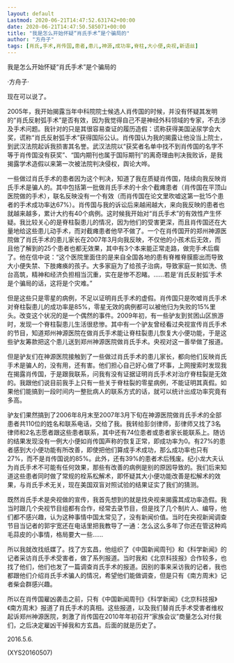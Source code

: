 ```yaml
---
layout: default
Lastmod: 2020-06-21T14:47:52.631742+00:00
date: 2020-06-21T14:47:50.585071+00:00
title: "我是怎么开始怀疑“肖氏手术”是个骗局的"
author: "方舟子"
tags: [肖氏,手术,肖传国,患者,患儿,神源,成功率,脊柱,大小便,央视,新语丝]
---
```


我是怎么开始怀疑“肖氏手术”是个骗局的

·方舟子·

现在可以说了。

2005年，我开始揭露当年中科院院士候选人肖传国的时候，并没有怀疑其发明的“肖氏反射弧手术”是否有效，因为我觉得自己不是神经外科领域的专家，不去涉及手术问题。我针对的只是其很容易查证的履历造假：谎称获得美国泌尿学会大奖，谎称“肖氏反射弧手术”获得国际公认。肖传国认为我的揭露让他没当上院士，到武汉法院起诉我损害其名誉。武汉法院以“获奖者名单中找不到肖传国的名字不等于肖传国没有获奖”、“国内期刊也属于国际期刊”的离奇理由判决我败诉，是我揭露学术造假以来第一次被法院判决侵权，舆论大哗。

一些做过肖氏手术的患者因为这个判决，知道了我在质疑肖传国，陆续向我反映肖氏手术是骗人的。其中包括第一批做肖氏手术的十余个截瘫患者（肖传国在平顶山医院做的手术），联名反映没有一个有效（而肖传国在论文里吹嘘这第一批15个患者的手术成功率达67%）。肖传国与我的诉讼后来越闹越大，来向我反映的患者也就越来越多，累计大约有40个病例。这时候我开始对“肖氏手术”的有效性产生怀疑。我比较关心的是脊柱裂患儿的情况，因为他们的受害更深，而且肖传国还在大量地给这些患儿动手术，而对截瘫患者他早不做了。一个在肖传国开的郑州神源医院做了肖氏手术的患儿家长在2007年3月向我反映，不仅他的小孩术后无效，而且他了解到的25个患者也都无效果，其中有3个本来能正常走路，做完手术后瘸了。他在信中说：“这个医院里面住的是来自全国各地的患有脊椎脊膜膨出而导致大小便失禁、下肢瘫痪的孩子。大多家庭为了给孩子治病，导致家庭一贫如洗、债台高筑，精神和经济负担相当沉重，实在是惨不忍睹。……若是‘肖氏反射弧’手术是个骗局的话，这将是个灾难。”

但是这些只是零星的病例，不足以证明肖氏手术的虚假。肖传国只是吹嘘肖氏手术对脊柱裂患儿的成功率是85%，零星无效的病例都可以被他归为失败的15%里头。改变这个状况的是一个偶然的事件。2009年初，有一些驴友到贫困山区旅游时，发现一个脊柱裂患儿生活很悲惨。其中有一个驴友曾经看过央视宣传肖氏手术的节目，知道郑州神源医院在做肖氏手术能让脊柱裂患儿恢复大小便功能，于是这些驴友筹款把这个患儿送到郑州神源医院做肖氏手术。央视对这一善举做了报道。

但是驴友们在神源医院接触到了一些做过肖氏手术的患儿家长，都向他们反映肖氏手术是骗人的，没有用，还有害。他们担心自己好心做了坏事，上网搜索时发现我在揭露肖传国，于是跟我联系，问我有没有证据证明肖氏手术对治疗脊柱裂是无效的。我跟他们说目前我手上只有一些关于脊柱裂的零星病例，不能证明其真假。如果他们能搞到一段时间内一整批病人的联系方式的话，就可以统计出成功率究竟有多高。

驴友们果然搞到了2006年8月末至2007年3月下旬在神源医院做肖氏手术的全部患者共110位的姓名和联系电话，交给了我。我转给彭剑律师，彭律师又找了3名律师和2名志愿者跟这些患者联系，其中还有74位患者或患者家长能联系上。随访的结果发现没有一例大小便如肖传国声称的恢复正常，即成功率为0。有27%的患者感到大小便功能有所改善，即使把他们算成手术成功，那么成功率也只有27%，而不是肖传国说的85%。此外，还有39%的患者术后残废。纪小龙大夫认为肖氏手术不可能有任何效果，那些有改善的病例是别的原因导致的。我们后来知道这些患者同时做了常规的栓系松解术，即怀疑其大小便功能改善是松解术的效果，与肖氏手术无关，现在美国双盲对照试验的结果证实了我们的猜测。

既然肖氏手术是央视做的宣传，我首先想到的就是找央视来揭露其成功率造假。我当时跟几个央视节目组都有合作，经常去录节目，但是找了几个制片人、编导，他们都不感兴趣，认为这种事情中国太常见了，没有新闻价值。当时在央视新闻调查节目当记者的郭宇宽还在电话里把我教导了一通：怎么这么多年了你还在管这种鸡毛蒜皮的小事情，格局要大一些……

所以我就改找纸媒了。找了方玄昌，他组织了《中国新闻周刊》和《科学新闻》的记者采访肖氏手术受害者，做了系列报道。当时我和《北京科技报》合作较多，也找了他们，他们也发了一篇调查肖氏手术的报道。因别的事来采访我的记者，我也都跟他们介绍肖氏手术骗人的情况，希望他们能做调查，但是只有《南方周末》记者柴会群感兴趣。

所以在肖传国雇凶袭击之前，只有《中国新闻周刊》《科学新闻》《北京科技报》《南方周末》报道了肖氏手术的真相。这些报道，以及我们替肖氏手术受害者维权起诉郑州神源医院，刺激了肖传国在2010年年初召开“家族会议”商量怎么对付我们，之后决定雇凶干掉我和方玄昌。后面的就是历史了。

2016.5.6.

(XYS20160507)

